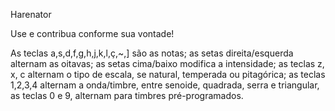 Harenator

Use e contribua conforme sua vontade!

As teclas  a,s,d,f,g,h,j,k,l,ç,~,]  são as notas;
as setas direita/esquerda alternam as oitavas;
as setas cima/baixo modifica a intensidade;
as teclas z, x, c alternam o tipo de escala,
se natural, temperada ou pitagórica;
as teclas 1,2,3,4 alternam a onda/timbre,
entre senoide, quadrada, serra e triangular,
as teclas 0 e 9, alternam para timbres pré-programados.

